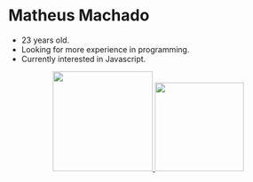 # Matheus Machado

- 23 years old.
- Looking for more experience in programming.
- Currently interested in Javascript.

<div align="center">
  <a href="https://github.com/mahteusodev">
  <img height="180em" src="https://github-readme-stats.vercel.app/api?username=mahteusodev&show_icons=true&theme=midnight-purple&include_all_commits=true&count_private=true"/>
  <img height="160em" src="https://github-readme-stats.vercel.app/api/top-langs/?username=mahteusodev&layout=compact&langs_count=7&theme=midnight-purple"/>
</div>
